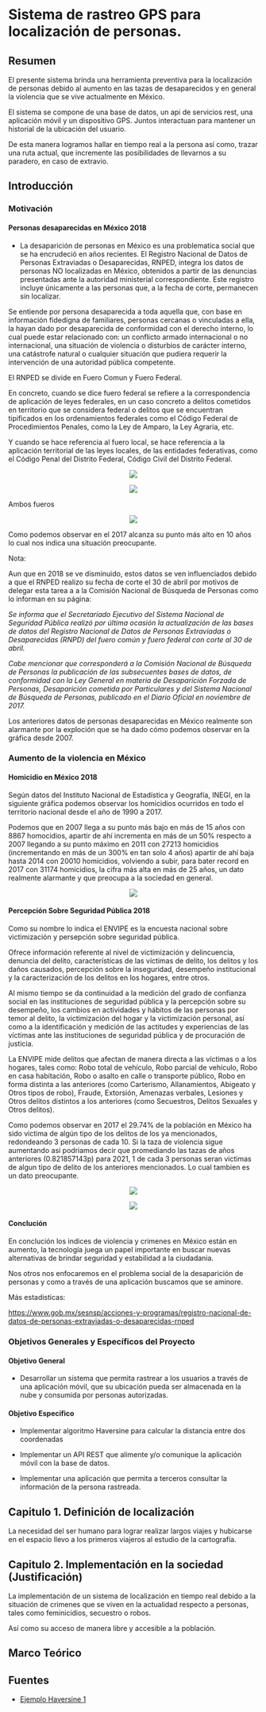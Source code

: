 Sistema de rastreo GPS para localización de personas.
=========

## Resumen

<p aligno="justify">
	El presente sistema brinda una herramienta preventiva para la localización de personas debido al aumento en las tazas de desaparecidos y en general la violencia que se vive actualmente en México.
</p>

El sistema se compone de una base de datos, un api de servicios rest, una aplicación móvil y un dispositivo GPS. Juntos interactuan para mantener un historial de la ubicación del usuario.

De esta manera logramos hallar en tiempo real a la persona así como, trazar una ruta actual, que incremente las posibilidades de llevarnos a su paradero, en caso de extravio.

## Introducción

### Motivación

#### Personas desaparecidas en México 2018

* La desaparición de personas en México es una problematica social que se ha encrudeció en años recientes. El Registro Nacional de Datos de Personas Extraviadas o Desaparecidas, RNPED, integra los datos de personas NO localizadas en México, obtenidos a partir de las denuncias presentadas ante la autoridad ministerial correspondiente. Este registro incluye únicamente a las personas que, a la fecha de corte, permanecen sin localizar.

Se entiende por persona desaparecida a toda aquella que, con base en información fidedigna de familiares, personas cercanas o vinculadas a ella, la hayan dado por desaparecida de conformidad con el derecho interno, lo cual puede estar relacionado con: un conflicto armado internacional o no internacional, una situación de violencia o disturbios de carácter interno, una catástrofe natural o cualquier situación que pudiera requerir la intervención de una autoridad pública competente.

El RNPED se divide en Fuero Comun y Fuero Federal.

En concreto, cuando se dice fuero federal se refiere a la correspondencia de aplicación de leyes federales, en un caso concreto a delitos cometidos en territorio que se considera federal o delitos que se encuentran tipificados en los ordenamientos federales como el Código Federal de Procedimientos Penales, como la Ley de Amparo, la Ley Agraria, etc.

Y cuando se hace referencia al fuero local, se hace referencia a la aplicación territorial de las leyes locales, de las entidades federativas, como el Código Penal del Distrito Federal, Código Civil del Distrito Federal.

<p align="center">
	<img src="imgs/fuerofederal.png" width="" height="">
</p>

<p align="center">
	<img src="imgs/fuerocomun.png" width="" height="">
</p>

Ambos fueros

<p align="center">
	<img src="imgs/fuerocomunYfuerofederal.png" width="" height="">
</p>

Como podemos observar en el 2017 alcanza su punto más alto en 10 años lo cual nos indica una situación preocupante. 

Nota: 

Aun que en 2018 se ve disminuido, estos datos se ven influenciados debido a que el RNPED realizo su fecha de corte el 30 de abril por motivos de delegar esta tarea a a la Comisión Nacional de Búsqueda de Personas como lo informan en su página:

<i>Se informa que el Secretariado Ejecutivo del Sistema Nacional de Seguridad Pública realizó por última ocasión la actualización de las bases de datos del Registro Nacional de Datos de Personas Extraviadas o Desaparecidas (RNPD) del fuero común y fuero federal con corte al 30 de abril.

Cabe mencionar que corresponderá a la Comisión Nacional de Búsqueda de Personas la publicación de las subsecuentes bases de datos, de conformidad con la Ley General en materia de Desaparición Forzada de Personas, Desaparición cometida por Particulares y del Sistema Nacional de Búsqueda de Personas, publicado en el Diario Oficial en noviembre de 2017.</i>

Los anteriores datos de personas desaparecidas en México realmente son alarmante por la exploción que se ha dado cómo podemos observar en la gráfica desde 2007.

### Aumento de la violencia en México

#### Homicidio en México 2018

Según datos del Instituto Nacional de Estadística y Geografía, INEGI, en la siguiente gráfica podemos observar los homicidios ocurridos en todo el territorio nacional desde el año de 1990 a 2017.

Podemos que en 2007 llega a su punto más bajo en más de 15 años con 8867 homocidios, apartir de ahí incrementa en más de un 50% respecto a 2007 llegando a su punto máximo en 2011 con 27213 homicidios (incrementando en más de un 300% en tan solo 4 años) apartir de ahí baja hasta 2014 con 20010 homicidios, volviendo a subir, para bater record en 2017 con 31174 homicidios, la cifra más alta en más de 25 años, un dato realmente alarmante y que preocupa a la sociedad en general.

<p align="center">
	<img src="imgs/homicidios.png" width="" height="">
</p>



#### Percepción Sobre Seguridad Pública 2018

Como su nombre lo indica el ENVIPE es la encuesta nacional sobre victimización y persepción sobre seguridad pública. 

Ofrece información referente al nivel de victimización y delincuencia, denuncia del delito, características de las víctimas de delito, los delitos y los daños causados, percepción sobre la inseguridad, desempeño institucional y la caracterización de los delitos en los hogares, entre otros.

Al mismo tiempo se da continuidad a la medición del grado de confianza social en las instituciones de seguridad pública y la percepción sobre su desempeño, los cambios en actividades y hábitos de las personas por temor al delito, la victimización del hogar y la victimización personal, así como a la identificación y medición de las actitudes y experiencias de las víctimas ante las instituciones de seguridad pública y de procuración de justicia.

La ENVIPE mide delitos que afectan de manera directa a las víctimas o a los hogares, tales como: Robo total de vehículo, Robo parcial de vehículo, Robo en casa habitación, Robo o asalto en calle o transporte público, Robo en forma distinta a las anteriores (como Carterismo, Allanamientos, Abigeato y Otros tipos de robo), Fraude, Extorsión, Amenazas verbales, Lesiones y Otros delitos distintos a los anteriores (como Secuestros, Delitos Sexuales y Otros delitos). 

Como podemos observar en 2017 el 29.74% de la población en México ha sido victima de algún tipo de los delitos de los ya mencionados, redondeando 3 personas de cada 10. Si la taza de violencia sigue aumentando así podriamos decir que promediando las tazas de años anteriores (0.821857143p) para 2021, 1 de cada 3 personas seran victimas de algun tipo de delito de los anteriores mencionados. Lo cual tambien es un dato preocupante.

<p align="center">
	<img src="imgs/envipe2010.png" width="" height="">
</p>

<p align="center">
	<img src="imgs/envipe.png" width="" height="">
</p>

#### Conclución

En conclución los indices de violencia y crimenes en México están en aumento, la tecnología juega un papel importante en buscar nuevas alternativas de brindar seguridad y estabilidad a la ciudadania.

Nos otros nos enfocaremos en el problema social de la desaparición de personas y como a través de una aplicación buscamos que se aminore.

Más estadisticas:

https://www.gob.mx/sesnsp/acciones-y-programas/registro-nacional-de-datos-de-personas-extraviadas-o-desaparecidas-rnped

### Objetivos Generales y Específicos del Proyecto

#### Objetivo General

* Desarrollar un sistema que permita rastrear a los usuarios a través de una aplicación móvil, que su ubicación pueda ser almacenada en la nube y consumida por personas autorizadas.

#### Objetivo Especifico

* Implementar algoritmo Haversine para calcular la distancia entre dos coordenadas

* Implementar un API REST que alimente y/o comunique la aplicación móvil con la base de datos.

* Implementar una aplicación que permita a terceros consultar la información de la persona rastreada.

## Capitulo 1. Definición de localización

La necesidad del ser humano para lograr realizar largos viajes y hubicarse en el espacio llevo a los primeros viajeros al estudio de la cartografía.

## Capitulo 2. Implementación en la sociedad (Justificación)

La implementación de un sistema de localización en tiempo real debido a la situación de crimenes que se viven en la actualidad respecto a personas, tales como feminicidios, secuestro o robos. 

Así como su acceso de manera libre y accesible a la población.

## Marco Teórico



## Fuentes


* <a href="https://www.genbetadev.com/cnet/como-calcular-la-distancia-entre-dos-puntos-geograficos-en-c-formula-de-haversine">Ejemplo Haversine 1</a><br>




























